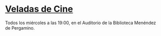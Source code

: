 # [Veladas de Cine](https://vdcine.github.io)

Todos los miércoles a las 19:00,
en el Auditorio de la Biblioteca Menéndez
de Pergamino.


